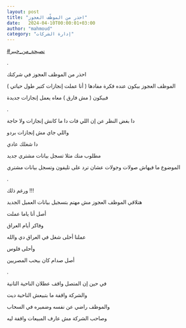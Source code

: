 ```yaml
---
layout: post
title: "احذر من الموظّف العجوز"
date:   2024-04-10T00:00:01+03:00
author: "mahmoud"
category: "إدارة الشركات"
---
```



[<u>\#نصيحة\_من\_خبير</u>](https://www.facebook.com/hashtag/%D9%86%D8%B5%D9%8A%D8%AD%D8%A9_%D9%85%D9%86_%D8%AE%D8%A8%D9%8A%D8%B1?__eep__=6&__cft__%5b0%5d=AZXkMiSpjgFVeBWrL6w0ZMlynxDPGburXbQGvzhxi6KNecHaXfQyqbx9gvfTLm-_cOr6vd9FI1w-NnOz95slqaE5E1ZpWbPz7Nb9ZVohfSGvlK2qlH4VkhubAOn3mulXC-hKNLh7ViVPkQCflrPXG64c&__tn__=*NK-R)

.

احذر من الموظف العجوز في شركتك

الموظف العجوز بيكون عنده فكرة مفادها ( أنا عملت إنجازات
كتير طول حياتي )

فبيكون ( مش فارق ) معاه يعمل إنجازات جديدة

.

دا بغض النظر عن إن اللي فات دا ما كانش إنجازات ولا
حاجة

واللي جاي مش إنجازات بردو

دا شغلك عادي

مطلوب منك مثلا تسجل بيانات مشتري جديد

الموضوع ما فيهاش صولات وجولات عشان ترد على تليفون وتسجل
بيانات مشتري

.

ورغم ذلك !!!

هتلاقي الموظف العجوز مش مهتم بتسجيل بيانات العميل
الجديد

أصل أنا ياما عملت

وفاكر أيام العراق

عملنا أحلى شغل في العراق دي والله

وأحلى فلوس

أصل صدام كان بيحب المصريين

.

في حين إن المتصل واقف عطلان الناحية التانية

والشركة واقفة ما بتبيعش الناحية ديت

والموظف راضي عن نفسه وضميره في السحاب

وصاحب الشركة مش عارف المبيعات واقفة ليه
